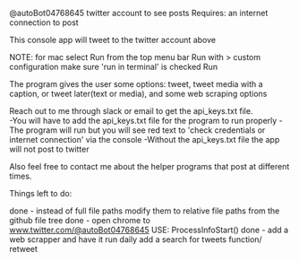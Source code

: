 @autoBot04768645 twitter account to see posts Requires: an internet connection to post

This console app will tweet to the twitter account above 

NOTE: for mac select Run from the top menu bar
Run with > custom configuration
make sure 'run in terminal' is checked
Run

The program gives the user some options: tweet, tweet media with a caption, or tweet later(text or media), and some web scraping options

Reach out to me through slack or email to get the api_keys.txt file.  
-You will have to add the api_keys.txt file for the program to run properly 
-The program will run but you will see red text to 'check credentials or internet connection' via the console
-Without the api_keys.txt file the app will not post to twitter

Also feel free to contact me about the helper programs that post at different times.

Things left to do:

done - instead of full file paths modify them to relative file paths from the github file tree
done - open chrome to www.twitter.com/@autoBot04768645 USE: ProcessInfoStart()
done - add a web scrapper and have it run daily
add a search for tweets function/ retweet
